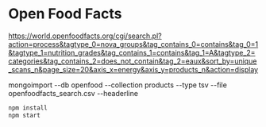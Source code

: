 # Open Food Facts

https://world.openfoodfacts.org/cgi/search.pl?action=process&tagtype_0=nova_groups&tag_contains_0=contains&tag_0=1&tagtype_1=nutrition_grades&tag_contains_1=contains&tag_1=A&tagtype_2=categories&tag_contains_2=does_not_contain&tag_2=eaux&sort_by=unique_scans_n&page_size=20&axis_x=energy&axis_y=products_n&action=display

mongoimport --db openfood --collection products --type tsv --file openfoodfacts_search.csv --headerline

```bash
npm install
npm start
```
